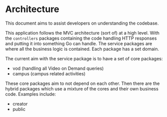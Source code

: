 # Architecture

This document aims to assist developers on understanding the codebase.

This application follows the MVC architecture (sort of) at a high level.
With the `controllers` packages containing the code handling HTTP responses
and putting it into something Go can handle.
The service packages are
where all the business logic is contained.
Each package has a set domain.

The current aim with the service package is to have a set of core packages:
* vod (handling all Video on Demand queries)
* campus (campus related activities)

These core packages aim to not depend on each other. Then there are the
hybrid packages which use a mixture of the cores and their own business
code. Examples include:
* creator
* public